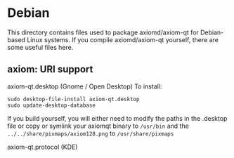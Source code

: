 
Debian
====================
This directory contains files used to package axiomd/axiom-qt
for Debian-based Linux systems. If you compile axiomd/axiom-qt yourself, there are some useful files here.

## axiom: URI support ##


axiom-qt.desktop  (Gnome / Open Desktop)
To install:

	sudo desktop-file-install axiom-qt.desktop
	sudo update-desktop-database

If you build yourself, you will either need to modify the paths in
the .desktop file or copy or symlink your axiomqt binary to `/usr/bin`
and the `../../share/pixmaps/axiom128.png` to `/usr/share/pixmaps`

axiom-qt.protocol (KDE)

